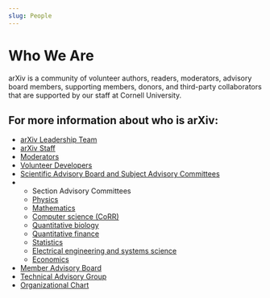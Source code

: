 ```yaml
---
slug: People
---
```


# Who We Are

arXiv is a community of volunteer authors, readers, moderators, advisory board members, supporting members, donors, and third-party collaborators that are supported by our staff at Cornell University.

## For more information about who is arXiv:

- [arXiv Leadership Team](leadership_team)
- [arXiv Staff](staff)
- [Moderators](/moderators/)
- [Volunteer Developers](developers)
- [Scientific Advisory Board and Subject Advisory Committees](scientific_ad_board)
- - Section Advisory Committees
  - [Physics](/help/physics/#AdvisoryCommittee)
  - [Mathematics](/help/math/#AdvisoryCommittee)
  - [Computer science (CoRR)](/corr)
  - [Quantitative biology](/help/q-bio#AdvisoryCommittee)
  - [Quantitative finance](/help/q-fin#AdvisoryCommittee)
  - [Statistics](/help/statistics/#AdvisoryCommittee)
  - [Electrical engineering and systems science](/help/eess/#AdvisoryCommittee)
  - [Economics](/help/econ/#AdvisoryCommittee)
- [Member Advisory Board](member_ad_board)
- [Technical Advisory Group](technical_ad_group)
- [Organizational Chart](/about/governance)
